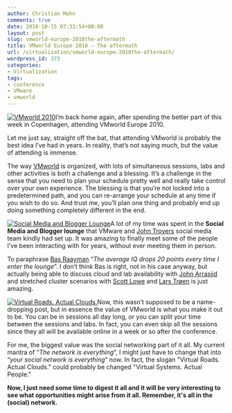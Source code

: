 ```yaml
---
author: Christian Mohn
comments: true
date: 2010-10-15 07:33:54+00:00
layout: post
slug: vmworld-europe-2010the-aftermath
title: VMworld Europe 2010 – The aftermath
url: /virtualization/vmworld-europe-2010the-aftermath/
wordpress_id: 373
categories:
- Virtualization
tags:
- conference
- VMware
- vmworld
---
```


[![VMworld 2010](http://farm5.static.flickr.com/4083/5078152212_1cc7c31ea4_m.jpg)](http://www.flickr.com/photos/h0bbel/5078152212/)I’m back home again, after spending the better part of this week in Copenhagen, attending VMworld Europe 2010.

Let me just say, straight off the bat, that attending VMworld is probably the best idea I’ve had in years. In reality, that’s not saying much, but the value of attending is immense.

The way [VMworld](http://www.vmworld.com/index.jspa) is organized, with lots of simultaneous sessions, labs and other activities is both a challenge and a blessing. It’s a challenge in the sense that you need to plan your schedule pretty well and really take control over your own experience. The blessing is that you’re not locked into a predetermined path, and you can re-arrange your schedule at any time if you wish to do so. And trust me, you’ll plan one thing and probably end up doing something completely different in the end.
<!-- more -->
[![Social Media and Blogger Lounge](http://farm5.static.flickr.com/4111/5082011387_76ecac0099_m.jpg)](http://www.flickr.com/photos/h0bbel/5082011387/)A lot of my time was spent in the **Social Media and Blogger lounge** that VMware and [John Troyers](http://twitter.com/#!/jtroyer) social media team kindly had set up. 
It was amazing to finally meet some of the people I’ve been interacting with for years, without ever meeting them in person.



To paraphrase [Bas Raayman](http://twitter.com/#!/basraayman) “_The average IQ drops 20 points every time I enter the lounge_”. I don’t think Bas is right, not in his case anyway, but actually being able to discuss cloud and lab availability with [John Arrasjid](http://twitter.com/#!/vcdx001) and stretched cluster scenarios with [Scott Lowe](http://twitter.com/#!/scott_lowe) and [Lars Trøen](http://twitter.com/#!/larstr) is just amazing.

[![Virtual Roads. Actual Clouds.](http://farm5.static.flickr.com/4106/5082010609_ba6356f7c7_m.jpg)](http://www.flickr.com/photos/h0bbel/5082010609/)Now, this wasn’t supposed to be a name-dropping post, but in essence the value of VMworld is what you make it out to be. You can be in sessions all day long, or you can split your time between the sessions and labs. 
In fact, you can even skip all the sessions since they all will be available online in a week or so after the conference.

For me, the biggest value was the social networking part of it all. 
My current mantra of “_The network is everything_”, I might just have to change that into “_your social network is everything_” now. In fact, the slogan "Virtual Roads. Actual Clouds." could probably be changed "Virtual Systems. Actual People."

**Now, I just need some time to digest it all and it will be very interesting to see what opportunities might arise from it all. Remember, it's all in the (social) network.**
